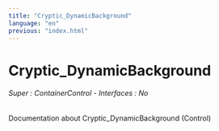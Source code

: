 ```yaml
---
title: "Cryptic_DynamicBackground"
language: "en"
previous: "index.html"
---
```


# Cryptic_DynamicBackground

###### Super : ContainerControl - Interfaces : No

Documentation about Cryptic_DynamicBackground (Control)
